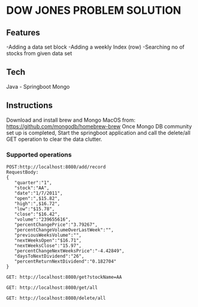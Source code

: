 # DOW JONES PROBLEM SOLUTION

## Features
-Adding a data set block
-Adding a weekly Index (row)
-Searching no of stocks from given data set

## Tech
Java - Springboot
Mongo

## Instructions
Download and install brew and Mongo MacOS from: https://github.com/mongodb/homebrew-brew
Once Mongo DB community set up is completed, Start the springboot application and call the delete/all GET operation to clear the data clutter.

### Supported operations
````
POST:http://localhost:8080/add/record
RequestBody:  
{
   "quarter":"1",
   "stock":"AA",
   "date":"1/7/2011",
   "open":",$15.82",
   "high":",$16.72",
   "low":"$15.78",
   "close":"$16.42",
   "volume":"239655616",
   "percentChangePrice":"3.79267",
   "percentChangeVolumeOverLastWeek":"",
   "previousWeeksVolume":"",
   "nextWeeksOpen":"$16.71",
   "nextWeeksClose":"15.97",
   "percentChangeNextWeeksPrice":"-4.42849",
   "daysToNextDividend":"26",
   "percentReturnNextDividend":"0.182704"
}
````
````
GET: http://localhost:8080/get?stockName=AA
````
````
GET: http://localhost:8080/get/all
````
````
GET: http://localhost:8080/delete/all
````
